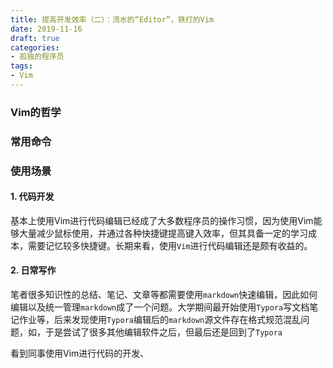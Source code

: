 ```yaml
---
title: 提高开发效率（二）：流水的“Editor”，铁打的Vim
date: 2019-11-16
draft: true
categories:
- 孤独的程序员
tags:
- Vim
---
```


### Vim的哲学





### 常用命令





### 使用场景

#### 1. 代码开发

基本上使用Vim进行代码编辑已经成了大多数程序员的操作习惯，因为使用Vim能够大量减少鼠标使用，并通过各种快捷键提高键入效率，但其具备一定的学习成本，需要记忆较多快捷键。长期来看，使用`Vim`进行代码编辑还是颇有收益的。

#### 2. 日常写作

笔者很多知识性的总结、笔记、文章等都需要使用`markdown`快速编辑，因此如何编辑以及统一管理`markdown`成了一个问题。大学期间最开始使用`Typora`写文档笔记作业等，后来发现使用`Typora`编辑后的`markdown`源文件存在格式规范混乱问题，如，于是尝试了很多其他编辑软件之后，但最后还是回到了`Typora`

看到同事使用Vim进行代码的开发、